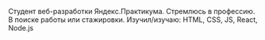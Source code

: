 Студент веб-разработки Яндекс.Практикума.
Стремлюсь в профессию.
В поиске работы или стажировки.
Изучил/изучаю: HTML, CSS, JS, React, Node.js
